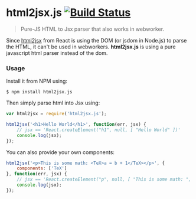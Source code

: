# html2jsx.js [![Build Status](https://travis-ci.org/SamyPesse/html2jsx.js.png?branch=master)](https://travis-ci.org/SamyPesse/html2jsx.js)

> Pure-JS HTML to Jsx parser that also works in webworker.

Since [html2jsx](https://github.com/reactjs/react-magic/blob/master/README-htmltojsx.md) from React is using the DOM (or jsdom in Node.js) to parse the HTML, it can't be used in webworkers. **html2jsx.js** is using a pure javascript html parser instead of the dom.

### Usage

Install it from NPM using:

```
$ npm install html2jsx.js
```

Then simply parse html into Jsx using:

```js
var html2jsx = require('html2jsx.js');

html2jsx('<h1>Hello World</h1>', function(err, jsx) {
    // jsx == 'React.createElement("h1", null, [ "Hello World" ])'
    console.log(jsx);
});
```

You can also provide your own components:

```js
html2jsx('<p>This is some math: <TeX>a = b + 1</TeX></p>', {
    components: ['TeX']
}, function(err, jsx) {
    // jsx == 'React.createElement("p", null, [ "This is some math: ", React.createElement(TeX, null, [ "a = b + 1" ]) ])'
    console.log(jsx);
});
```
